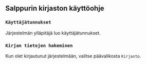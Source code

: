 ## Salppurin kirjaston käyttöohje

### `Käyttäjätunnukset`

Järjestelmän ylläpitäjä luo käyttäjätunnukset.

### `Kirjan tietojen hakeminen`

Kun olet kirjautunut järjestelmään, valitse päävalikosta `Kirjasto`.